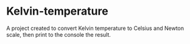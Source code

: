 # Kelvin-temperature

A project created to convert Kelvin temperature to Celsius and Newton scale, then print to the console the result.
